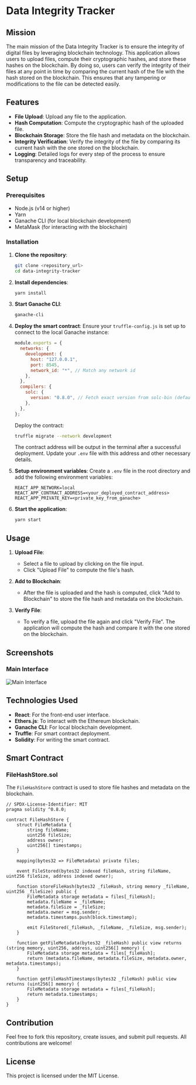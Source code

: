
# Data Integrity Tracker

## Mission

The main mission of the Data Integrity Tracker is to ensure the integrity of digital files by leveraging blockchain technology. This application allows users to upload files, compute their cryptographic hashes, and store these hashes on the blockchain. By doing so, users can verify the integrity of their files at any point in time by comparing the current hash of the file with the hash stored on the blockchain. This ensures that any tampering or modifications to the file can be detected easily.

## Features

- **File Upload**: Upload any file to the application.
- **Hash Computation**: Compute the cryptographic hash of the uploaded file.
- **Blockchain Storage**: Store the file hash and metadata on the blockchain.
- **Integrity Verification**: Verify the integrity of the file by comparing its current hash with the one stored on the blockchain.
- **Logging**: Detailed logs for every step of the process to ensure transparency and traceability.

## Setup

### Prerequisites

- Node.js (v14 or higher)
- Yarn
- Ganache CLI (for local blockchain development)
- MetaMask (for interacting with the blockchain)

### Installation

1. **Clone the repository**:
    ```bash
    git clone <repository_url>
    cd data-integrity-tracker
    ```

2. **Install dependencies**:
    ```bash
    yarn install
    ```

3. **Start Ganache CLI**:
    ```bash
    ganache-cli
    ```

4. **Deploy the smart contract**:
    Ensure your `truffle-config.js` is set up to connect to the local Ganache instance:
    ```javascript
    module.exports = {
      networks: {
        development: {
          host: "127.0.0.1",
          port: 8545,
          network_id: "*", // Match any network id
        },
      },
      compilers: {
        solc: {
          version: "0.8.0", // Fetch exact version from solc-bin (default: truffle's version)
        },
      },
    };
    ```

    Deploy the contract:
    ```bash
    truffle migrate --network development
    ```

    The contract address will be output in the terminal after a successful deployment. Update your `.env` file with this address and other necessary details.

5. **Setup environment variables**:
    Create a `.env` file in the root directory and add the following environment variables:
    ```
    REACT_APP_NETWORK=local
    REACT_APP_CONTRACT_ADDRESS=<your_deployed_contract_address>
    REACT_APP_PRIVATE_KEY=<private_key_from_ganache>
    ```

6. **Start the application**:
    ```bash
    yarn start
    ```

## Usage

1. **Upload File**:
    - Select a file to upload by clicking on the file input.
    - Click "Upload File" to compute the file's hash.

2. **Add to Blockchain**:
    - After the file is uploaded and the hash is computed, click "Add to Blockchain" to store the file hash and metadata on the blockchain.

3. **Verify File**:
    - To verify a file, upload the file again and click "Verify File". The application will compute the hash and compare it with the one stored on the blockchain.

## Screenshots

### Main Interface
![Main Interface](screenshot.png)

## Technologies Used

- **React**: For the front-end user interface.
- **Ethers.js**: To interact with the Ethereum blockchain.
- **Ganache CLI**: For local blockchain development.
- **Truffle**: For smart contract deployment.
- **Solidity**: For writing the smart contract.

## Smart Contract

### FileHashStore.sol

The `FileHashStore` contract is used to store file hashes and metadata on the blockchain.

```solidity
// SPDX-License-Identifier: MIT
pragma solidity ^0.8.0;

contract FileHashStore {
    struct FileMetadata {
        string fileName;
        uint256 fileSize;
        address owner;
        uint256[] timestamps;
    }

    mapping(bytes32 => FileMetadata) private files;

    event FileStored(bytes32 indexed fileHash, string fileName, uint256 fileSize, address indexed owner);

    function storeFileHash(bytes32 _fileHash, string memory _fileName, uint256 _fileSize) public {
        FileMetadata storage metadata = files[_fileHash];
        metadata.fileName = _fileName;
        metadata.fileSize = _fileSize;
        metadata.owner = msg.sender;
        metadata.timestamps.push(block.timestamp);

        emit FileStored(_fileHash, _fileName, _fileSize, msg.sender);
    }

    function getFileMetadata(bytes32 _fileHash) public view returns (string memory, uint256, address, uint256[] memory) {
        FileMetadata storage metadata = files[_fileHash];
        return (metadata.fileName, metadata.fileSize, metadata.owner, metadata.timestamps);
    }

    function getFileHashTimestamps(bytes32 _fileHash) public view returns (uint256[] memory) {
        FileMetadata storage metadata = files[_fileHash];
        return metadata.timestamps;
    }
}
```

## Contribution

Feel free to fork this repository, create issues, and submit pull requests. All contributions are welcome!

## License

This project is licensed under the MIT License.

